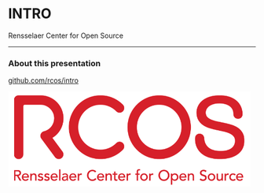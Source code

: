 # INTRO

Rensselaer Center for Open Source

---

### About this presentation

[github.com/rcos/intro](https://github.com/rcos/intro)

![Logo](../assets/logo.png)
